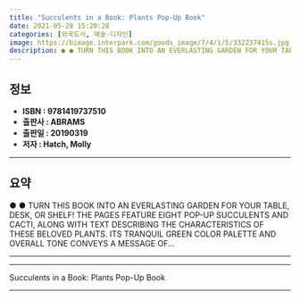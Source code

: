 ```yaml
---
title: "Succulents in a Book: Plants Pop-Up Book"
date: 2021-05-28 15:20:28
categories: [외국도서, 예술-디자인]
image: https://bimage.interpark.com/goods_image/7/4/1/5/332237415s.jpg
description: ● ● TURN THIS BOOK INTO AN EVERLASTING GARDEN FOR YOUR TABLE, DESK, OR SHELF! THE PAGES FEATURE EIGHT POP-UP SUCCULENTS AND CACTI, ALONG WITH TEXT DESCRIBING
---
```


## **정보**

- **ISBN : 9781419737510**
- **출판사 : ABRAMS**
- **출판일 : 20190319**
- **저자 : Hatch, Molly**

------



## **요약**

●  ●  TURN THIS BOOK INTO AN EVERLASTING GARDEN FOR YOUR TABLE, DESK, OR SHELF! THE PAGES FEATURE EIGHT POP-UP SUCCULENTS AND CACTI, ALONG WITH TEXT DESCRIBING THE CHARACTERISTICS OF THESE BELOVED PLANTS. ITS TRANQUIL GREEN COLOR PALETTE AND OVERALL TONE CONVEYS A MESSAGE OF... 

------



------


Succulents in a Book: Plants Pop-Up Book 

------


